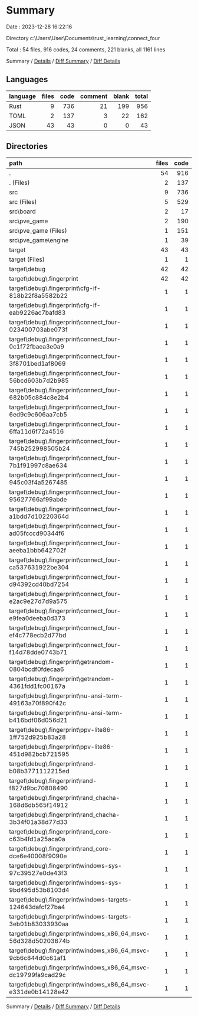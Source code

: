 # Summary

Date : 2023-12-28 16:22:16

Directory c:\\Users\\User\\Documents\\rust_learning\\connect_four

Total : 54 files,  916 codes, 24 comments, 221 blanks, all 1161 lines

Summary / [Details](details.md) / [Diff Summary](diff.md) / [Diff Details](diff-details.md)

## Languages
| language | files | code | comment | blank | total |
| :--- | ---: | ---: | ---: | ---: | ---: |
| Rust | 9 | 736 | 21 | 199 | 956 |
| TOML | 2 | 137 | 3 | 22 | 162 |
| JSON | 43 | 43 | 0 | 0 | 43 |

## Directories
| path | files | code | comment | blank | total |
| :--- | ---: | ---: | ---: | ---: | ---: |
| . | 54 | 916 | 24 | 221 | 1,161 |
| . (Files) | 2 | 137 | 3 | 22 | 162 |
| src | 9 | 736 | 21 | 199 | 956 |
| src (Files) | 5 | 529 | 14 | 148 | 691 |
| src\\board | 2 | 17 | 0 | 5 | 22 |
| src\\pve_game | 2 | 190 | 7 | 46 | 243 |
| src\\pve_game (Files) | 1 | 151 | 7 | 39 | 197 |
| src\\pve_game\\engine | 1 | 39 | 0 | 7 | 46 |
| target | 43 | 43 | 0 | 0 | 43 |
| target (Files) | 1 | 1 | 0 | 0 | 1 |
| target\\debug | 42 | 42 | 0 | 0 | 42 |
| target\\debug\\.fingerprint | 42 | 42 | 0 | 0 | 42 |
| target\\debug\\.fingerprint\\cfg-if-818b22f8a5582b22 | 1 | 1 | 0 | 0 | 1 |
| target\\debug\\.fingerprint\\cfg-if-eab9226ac7bafd83 | 1 | 1 | 0 | 0 | 1 |
| target\\debug\\.fingerprint\\connect_four-023400703abe073f | 1 | 1 | 0 | 0 | 1 |
| target\\debug\\.fingerprint\\connect_four-0c1f72fbaea3e0a9 | 1 | 1 | 0 | 0 | 1 |
| target\\debug\\.fingerprint\\connect_four-3f8701bed1af8069 | 1 | 1 | 0 | 0 | 1 |
| target\\debug\\.fingerprint\\connect_four-56bcd603b7d2b985 | 1 | 1 | 0 | 0 | 1 |
| target\\debug\\.fingerprint\\connect_four-682b05c884c8e2b4 | 1 | 1 | 0 | 0 | 1 |
| target\\debug\\.fingerprint\\connect_four-6ed9c9c606aa7cb5 | 1 | 1 | 0 | 0 | 1 |
| target\\debug\\.fingerprint\\connect_four-6ffa11d6f72a4516 | 1 | 1 | 0 | 0 | 1 |
| target\\debug\\.fingerprint\\connect_four-745b252998505b24 | 1 | 1 | 0 | 0 | 1 |
| target\\debug\\.fingerprint\\connect_four-7b1f91997c8ae634 | 1 | 1 | 0 | 0 | 1 |
| target\\debug\\.fingerprint\\connect_four-945c03f4a5267485 | 1 | 1 | 0 | 0 | 1 |
| target\\debug\\.fingerprint\\connect_four-95627766af99abde | 1 | 1 | 0 | 0 | 1 |
| target\\debug\\.fingerprint\\connect_four-a1bdd7d10220364d | 1 | 1 | 0 | 0 | 1 |
| target\\debug\\.fingerprint\\connect_four-ad05fcccd90344f6 | 1 | 1 | 0 | 0 | 1 |
| target\\debug\\.fingerprint\\connect_four-aeeba1bbb642702f | 1 | 1 | 0 | 0 | 1 |
| target\\debug\\.fingerprint\\connect_four-ca537631922be304 | 1 | 1 | 0 | 0 | 1 |
| target\\debug\\.fingerprint\\connect_four-d94392cd40bd7254 | 1 | 1 | 0 | 0 | 1 |
| target\\debug\\.fingerprint\\connect_four-e2ac9e27d7d9a575 | 1 | 1 | 0 | 0 | 1 |
| target\\debug\\.fingerprint\\connect_four-e9fea0deeba0d373 | 1 | 1 | 0 | 0 | 1 |
| target\\debug\\.fingerprint\\connect_four-ef4c778ecb2d77bd | 1 | 1 | 0 | 0 | 1 |
| target\\debug\\.fingerprint\\connect_four-f14d78dde0743b71 | 1 | 1 | 0 | 0 | 1 |
| target\\debug\\.fingerprint\\getrandom-0804bcdf0fdecaa6 | 1 | 1 | 0 | 0 | 1 |
| target\\debug\\.fingerprint\\getrandom-4361fdd1fc00167a | 1 | 1 | 0 | 0 | 1 |
| target\\debug\\.fingerprint\\nu-ansi-term-49163a70f890f42c | 1 | 1 | 0 | 0 | 1 |
| target\\debug\\.fingerprint\\nu-ansi-term-b416bdf06d056d21 | 1 | 1 | 0 | 0 | 1 |
| target\\debug\\.fingerprint\\ppv-lite86-1ff752d925b83a28 | 1 | 1 | 0 | 0 | 1 |
| target\\debug\\.fingerprint\\ppv-lite86-451d982bcb721595 | 1 | 1 | 0 | 0 | 1 |
| target\\debug\\.fingerprint\\rand-b08b3771112215ed | 1 | 1 | 0 | 0 | 1 |
| target\\debug\\.fingerprint\\rand-f827d9bc70808490 | 1 | 1 | 0 | 0 | 1 |
| target\\debug\\.fingerprint\\rand_chacha-168d6db565f14912 | 1 | 1 | 0 | 0 | 1 |
| target\\debug\\.fingerprint\\rand_chacha-3b34f01a38d77d33 | 1 | 1 | 0 | 0 | 1 |
| target\\debug\\.fingerprint\\rand_core-c63b4fd1a25aca0a | 1 | 1 | 0 | 0 | 1 |
| target\\debug\\.fingerprint\\rand_core-dce6e40008f9090e | 1 | 1 | 0 | 0 | 1 |
| target\\debug\\.fingerprint\\windows-sys-97c39527e0de43f3 | 1 | 1 | 0 | 0 | 1 |
| target\\debug\\.fingerprint\\windows-sys-9bd495d53b8103d4 | 1 | 1 | 0 | 0 | 1 |
| target\\debug\\.fingerprint\\windows-targets-124643dafcf27ba4 | 1 | 1 | 0 | 0 | 1 |
| target\\debug\\.fingerprint\\windows-targets-3eb01b83033930aa | 1 | 1 | 0 | 0 | 1 |
| target\\debug\\.fingerprint\\windows_x86_64_msvc-56d328d50203674b | 1 | 1 | 0 | 0 | 1 |
| target\\debug\\.fingerprint\\windows_x86_64_msvc-9cb6c844d0c61af1 | 1 | 1 | 0 | 0 | 1 |
| target\\debug\\.fingerprint\\windows_x86_64_msvc-dc19799fa9cad29c | 1 | 1 | 0 | 0 | 1 |
| target\\debug\\.fingerprint\\windows_x86_64_msvc-e331de0b14128e42 | 1 | 1 | 0 | 0 | 1 |

Summary / [Details](details.md) / [Diff Summary](diff.md) / [Diff Details](diff-details.md)